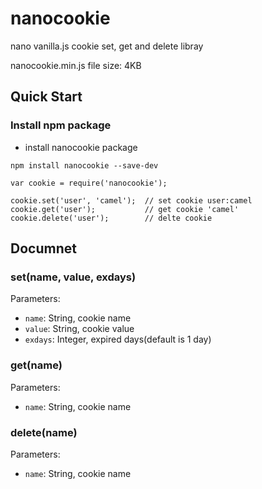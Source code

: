 # nanocookie
nano vanilla.js cookie set, get and delete libray

nanocookie.min.js file size: 4KB

## Quick Start

### Install npm package
* install nanocookie package
```
npm install nanocookie --save-dev

var cookie = require('nanocookie');

cookie.set('user', 'camel');  // set cookie user:camel
cookie.get('user');           // get cookie 'camel'
cookie.delete('user');        // delte cookie
```

## Documnet
### set(name, value, exdays)
Parameters:</br>
* `name`: String, cookie name
* `value`: String, cookie value
* `exdays`: Integer, expired days(default is 1 day)

### get(name)
Parameters:</br>
* `name`: String, cookie name

### delete(name)
Parameters:</br>
* `name`: String, cookie name